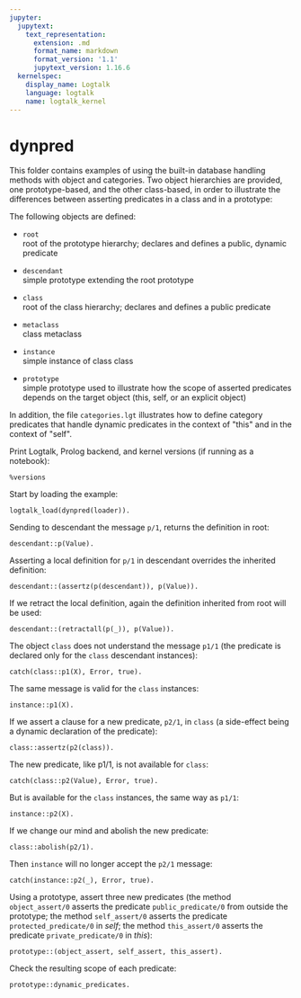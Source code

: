 ```yaml
---
jupyter:
  jupytext:
    text_representation:
      extension: .md
      format_name: markdown
      format_version: '1.1'
      jupytext_version: 1.16.6
  kernelspec:
    display_name: Logtalk
    language: logtalk
    name: logtalk_kernel
---
```


<!--
________________________________________________________________________

This file is part of Logtalk <https://logtalk.org/>  
SPDX-FileCopyrightText: 1998-2025 Paulo Moura <pmoura@logtalk.org>  
SPDX-License-Identifier: Apache-2.0

Licensed under the Apache License, Version 2.0 (the "License");
you may not use this file except in compliance with the License.
You may obtain a copy of the License at

    http://www.apache.org/licenses/LICENSE-2.0

Unless required by applicable law or agreed to in writing, software
distributed under the License is distributed on an "AS IS" BASIS,
WITHOUT WARRANTIES OR CONDITIONS OF ANY KIND, either express or implied.
See the License for the specific language governing permissions and
limitations under the License.
________________________________________________________________________
-->

# dynpred

This folder contains examples of using the built-in database handling
methods with object and categories. Two object hierarchies are provided,
one prototype-based, and the other class-based, in order to illustrate
the differences between asserting predicates in a class and in a prototype:

The following objects are defined:

- `root`  
	root of the prototype hierarchy; declares and defines a public,
	dynamic predicate
- `descendant`  
	simple prototype extending the root prototype

- `class`  
	root of the class hierarchy; declares and defines a public predicate
- `metaclass`  
	class metaclass
- `instance`  
	simple instance of class class

- `prototype`  
	simple prototype used to illustrate how the scope of asserted 
	predicates depends on the target object (this, self, or an explicit 
	object)

In addition, the file `categories.lgt` illustrates how to define category
predicates that handle dynamic predicates in the context of "this" and in
the context of "self".

Print Logtalk, Prolog backend, and kernel versions (if running as a notebook):

```logtalk
%versions
```

Start by loading the example:

```logtalk
logtalk_load(dynpred(loader)).
```

Sending to descendant the message `p/1`, returns the definition in root:

```logtalk
descendant::p(Value).
```

<!--
Value = root.
-->

Asserting a local definition for `p/1` in descendant overrides the inherited 
definition:

```logtalk
descendant::(assertz(p(descendant)), p(Value)).
```

<!--
Value = descendant.
-->

If we retract the local definition, again the definition inherited from root
will be used:

```logtalk
descendant::(retractall(p(_)), p(Value)).
```

<!--
Value = root.
-->

The object `class` does not understand the message `p1/1` (the predicate is
declared only for the `class` descendant instances):

```logtalk
catch(class::p1(X), Error, true).
```

<!--
Error = error(existence_error(predicate_declaration,p1/1),logtalk(class::p1(_948),c(user,user,r(user,class,[],[])))).
-->

The same message is valid for the `class` instances:

```logtalk
instance::p1(X).
```

<!--
X = class.
-->

If we assert a clause for a new predicate, `p2/1`, in `class`
(a side-effect being a dynamic declaration of the predicate):

```logtalk
class::assertz(p2(class)).
```

<!--
true.
-->

The new predicate, like p1/1, is not available for `class`:

```logtalk
catch(class::p2(Value), Error, true).
```

<!--
catch(instance::p2(_), Error, true).
-->

But is available for the `class` instances, the same way as `p1/1`:

```logtalk
instance::p2(X).
```

<!--
X = class.
-->

If we change our mind and abolish the new predicate:

```logtalk
class::abolish(p2/1).
```

<!--
true.
-->

Then `instance` will no longer accept the `p2/1` message:

```logtalk
catch(instance::p2(_), Error, true).
```

<!--
Error = error(existence_error(predicate_declaration,p2/1),logtalk(instance::p2(_1718),c(user,user,r(user,instance,[],[])))).
-->

Using a prototype, assert three new predicates (the method `object_assert/0`
asserts the predicate `public_predicate/0` from outside the prototype; the 
method `self_assert/0` asserts the predicate `protected_predicate/0` in _self_; 
the method `this_assert/0` asserts the predicate `private_predicate/0` in _this_):

```logtalk
prototype::(object_assert, self_assert, this_assert).
```

<!--
true
-->

Check the resulting scope of each predicate:

```logtalk
prototype::dynamic_predicates.
```

<!--
public_predicate/0 - public
protected_predicate/0 - protected
private_predicate/0 - private
true.
-->
